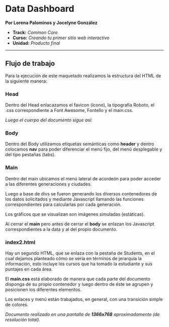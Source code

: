 # Data Dashboard

**Por Lorena Palominos y Jocelyne González**

* **Track:** _Common Core_
* **Curso:** _Creando tu primer sitio web interactivo_
* **Unidad:** _Producto final_

***

## Flujo de trabajo

Para la ejecución de este maquetado realizamos la estructura del HTML de la siguiente manera: 

### Head 
Dentro del Head enlacazamos el favicon (ícono), la tipografía Roboto, el .css correspondiente a Font Awesome, Fontello y el main.css.

*Luego el cuerpo del documento sigue así:*

### Body
Dentro del Body utilizamos etiquetas semánticas como **header** y dentro colocamos **nav** para poder diferenciar el menú fijo, del menú desplegable y del tipo pestañas (tabs).

### Main
Dentro del main ubicamos el menú lateral de acordeón para poder acceder a las diferentes generaciones y ciudades.

Luego a base de divs se fueron generando los diversos contenedores de los datos solicitados y mediante Javascript llamando las funciones correspondientes para calcularlas por cada generación.

Los gráficos que se visualizan son imágenes simuladas (estáticas).

Al cerrar el **main** pero antes de cerrar el **body** se enlazan los Javascript correspondientes a la data y al del propio documento.

### index2.html 
Hay un segundo HTML, que se enlaza con la pestaña de Students, en el cual dejamos planteado cómo se vería en términos de jerarquía la información, esto incluye los cursos que ha tomado la estudiante y sus puntajes en cada área.

El **main.css** está elaborado de manera que cada parte del documento disponga de su propio contenedor y luego dentro de éste se agrupen y posicionen los diferentes elementos.

Los enlaces y menú están trabajados, en general, con una transición simple de colores.

*Documento realizado en una pantalla de **1366x768** aproximadamente (de resolución total).*

